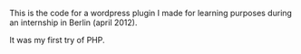 This is the code for a wordpress plugin I made for learning purposes during an internship in Berlin (april 2012).

It was my first try of PHP.
